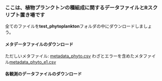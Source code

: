 ### ここは、植物プランクトンの種組成に関するデータファイルとRスクリプト置き場です
全てのファイルを<b>test_phytoplankton</b>フォルダの中にダウンロードしましょう。

#### メタデータファイルのダウンロード
ただしいメタファイル: [metadata_phyto.csv](./metadata_phyto.csv)
わざとエラーを含めたメタファイル[metadata_phyto_e1.csv](./metadata_phyto_e1.csv)

#### 各観測のデータファイルのダウンロード

